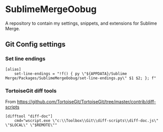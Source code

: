 # SublimeMergeOobug

A repository to contain my settings, snippets, and extensions for Sublime Merge.

## Git Config settings

### Set line endings
    [alias]
        set-line-endings = "!f() { py \"${APPDATA}/Sublime Merge/Packages/SublimeMergeOobug/set-line-endings.py\" $1 $2; }; f"

### TortoiseGit diff tools

From https://github.com/TortoiseGit/TortoiseGit/tree/master/contrib/diff-scripts

    [difftool "diff-doc"]
        cmd="wscript.exe \"c:\\Toolbox\\Git\\diff-scripts\\diff-doc.js\" \"$LOCAL\" \"$REMOTE\""
